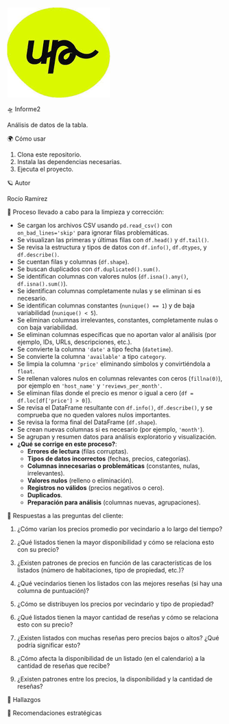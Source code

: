 ![](https://github.com/Roxy-5/Informe1/blob/main/images.jpg)

🛸 Informe2

Análisis de datos de la tabla.

🌍 Cómo usar

1. Clona este repositorio.
2. Instala las dependencias necesarias.
3. Ejecuta el proyecto.

🪐 Autor

Rocío Ramírez

🌌 Proceso llevado a cabo para la limpieza y corrección: 
- Se cargan los archivos CSV usando `pd.read_csv()` con `on_bad_lines='skip'` para ignorar filas problemáticas.
- Se visualizan las primeras y últimas filas con `df.head()` y `df.tail()`.
- Se revisa la estructura y tipos de datos con `df.info()`, `df.dtypes`, y `df.describe()`.
- Se cuentan filas y columnas (`df.shape`).
- Se buscan duplicados con `df.duplicated().sum()`.
- Se identifican columnas con valores nulos (`df.isna().any()`, `df.isna().sum()`).
- Se identifican columnas completamente nulas y se eliminan si es necesario.
- Se identifican columnas constantes (`nunique() == 1`) y de baja variabilidad (`nunique() < 5`).
- Se eliminan columnas irrelevantes, constantes, completamente nulas o con baja variabilidad.
- Se eliminan columnas específicas que no aportan valor al análisis (por ejemplo, IDs, URLs, descripciones, etc.).
- Se convierte la columna `'date'` a tipo fecha (`datetime`).
- Se convierte la columna `'available'` a tipo `category`.
- Se limpia la columna `'price'` eliminando símbolos y convirtiéndola a `float`.
- Se rellenan valores nulos en columnas relevantes con ceros (`fillna(0)`), por ejemplo en `'host_name'` y `'reviews_per_month'`.
- Se eliminan filas donde el precio es menor o igual a cero (`df = df.loc[df['price'] > 0]`).
- Se revisa el DataFrame resultante con `df.info()`, `df.describe()`, y se comprueba que no queden valores nulos importantes.
- Se revisa la forma final del DataFrame (`df.shape`).
- Se crean nuevas columnas si es necesario (por ejemplo, `'month'`).
- Se agrupan y resumen datos para análisis exploratorio y visualización.
- **¿Qué se corrige en este proceso?**:
  - **Errores de lectura** (filas corruptas).
  - **Tipos de datos incorrectos** (fechas, precios, categorías).
  - **Columnas innecesarias o problemáticas** (constantes, nulas, irrelevantes).
  - **Valores nulos** (relleno o eliminación).
  - **Registros no válidos** (precios negativos o cero).
  - **Duplicados**.
  - **Preparación para análisis** (columnas nuevas, agrupaciones).

🚀 Respuestas a las preguntas del cliente:

1. ¿Cómo varían los precios promedio por vecindario a lo largo del tiempo?
   
3. ¿Qué listados tienen la mayor disponibilidad y cómo se relaciona esto con su precio?
4. ¿Existen patrones de precios en función de las características de los listados (número de habitaciones, tipo de propiedad, etc.)?
5. ¿Qué vecindarios tienen los listados con las mejores reseñas (si hay una columna de puntuación)?
6. ¿Cómo se distribuyen los precios por vecindario y tipo de propiedad?
7. ¿Qué listados tienen la mayor cantidad de reseñas y cómo se relaciona esto con su precio?
8. ¿Existen listados con muchas reseñas pero precios bajos o altos? ¿Qué podría significar esto?
9. ¿Cómo afecta la disponibilidad de un listado (en el calendario) a la cantidad de reseñas que recibe?
10. ¿Existen patrones entre los precios, la disponibilidad y la cantidad de reseñas?

🌋 Hallazgos


🧭 Recomendaciones estratégicas



